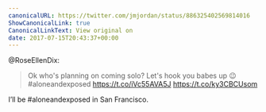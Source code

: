 ```yaml
---
canonicalURL: https://twitter.com/jmjordan/status/886325402569814016
ShowCanonicalLink: true
CanonicalLinkText: View original on
date: 2017-07-15T20:43:37+00:00
---
```

@RoseEllenDix:

> Ok who's planning on coming solo? Let's hook you babes up 😉 #aloneandexposed https://t.co/iVc55AVA5J https://t.co/ky3CBCUsom

I’ll be #aloneandexposed in San Francisco.